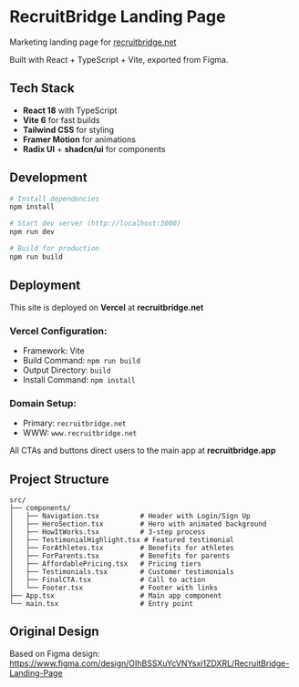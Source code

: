 # RecruitBridge Landing Page

Marketing landing page for [recruitbridge.net](https://recruitbridge.net)

Built with React + TypeScript + Vite, exported from Figma.

## Tech Stack

- **React 18** with TypeScript
- **Vite 6** for fast builds
- **Tailwind CSS** for styling
- **Framer Motion** for animations
- **Radix UI** + **shadcn/ui** for components

## Development

```bash
# Install dependencies
npm install

# Start dev server (http://localhost:3000)
npm run dev

# Build for production
npm run build
```

## Deployment

This site is deployed on **Vercel** at **recruitbridge.net**

### Vercel Configuration:
- Framework: Vite
- Build Command: `npm run build`
- Output Directory: `build`
- Install Command: `npm install`

### Domain Setup:
- Primary: `recruitbridge.net`
- WWW: `www.recruitbridge.net`

All CTAs and buttons direct users to the main app at **recruitbridge.app**

## Project Structure

```
src/
├── components/
│   ├── Navigation.tsx          # Header with Login/Sign Up
│   ├── HeroSection.tsx         # Hero with animated background
│   ├── HowItWorks.tsx          # 3-step process
│   ├── TestimonialHighlight.tsx # Featured testimonial
│   ├── ForAthletes.tsx         # Benefits for athletes
│   ├── ForParents.tsx          # Benefits for parents
│   ├── AffordablePricing.tsx   # Pricing tiers
│   ├── Testimonials.tsx        # Customer testimonials
│   ├── FinalCTA.tsx            # Call to action
│   └── Footer.tsx              # Footer with links
├── App.tsx                     # Main app component
└── main.tsx                    # Entry point
```

## Original Design

Based on Figma design: https://www.figma.com/design/OIhBSSXuYcVNYsxi1ZDXRL/RecruitBridge-Landing-Page
